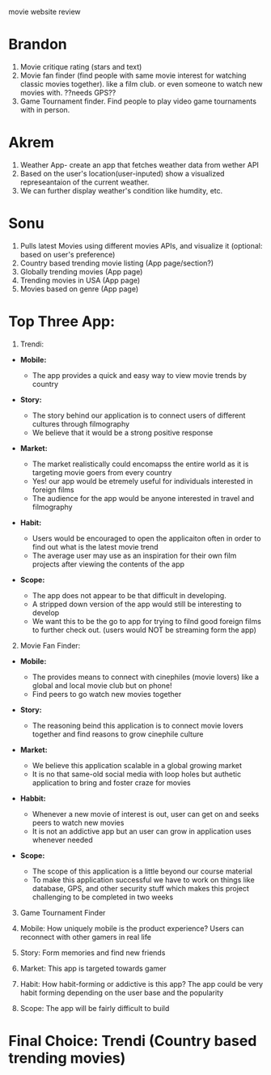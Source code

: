 movie website review
# Brandon
1. Movie critique rating (stars and text)
2. Movie fan finder (find people with same movie interest for watching classic movies together). like a film club. or even someone to watch new movies with. ??needs GPS??
3. Game Tournament finder. Find people to play video game tournaments with in person. 


# Akrem 
1. Weather App- create an app that fetches weather data from wether API
2. Based on the user's location(user-inputed) show a visualized represeantaion of the current weather.
3. We can further display weather's condition like humdity, etc.


# Sonu
1. Pulls latest Movies using different movies APIs, and visualize it (optional: based on user's preference)
2. Country based trending movie listing (App page/section?)
3. Globally trending movies (App page)
4. Trending movies in USA (App page)
5. Movies based on genre (App page)


# Top Three App:

1. Trendi:

- **Mobile:**
    - The app provides a quick and easy way to view movie trends by country

- **Story:**
    - The story behind our application is to connect users of different cultures through filmography
    - We believe that it would be a strong positive response

- **Market:**
    - The market realistically could encomapss the entire world as it is targeting movie goers from every country
    - Yes! our app would be etremely useful for individuals interested in foreign films
    - The audience for the app would be anyone interested in travel and filmography

- **Habit:**
    - Users would be encouraged to open the applicaiton often in order to find out what is the latest movie trend 
    - The average user may use as an inspiration for their own film projects after viewing the  contents of the app

- **Scope:**
    - The app does not appear to be that difficult in developing. 
    - A stripped down version of the app would still be interesting to develop
    - We want this to be the go to app for trying to filnd good foreign films to further check out. (users would NOT be streaming form the app)

  
2. Movie Fan Finder:

- **Mobile:**
    - The provides means to connect with cinephiles (movie lovers) like a global and local movie club but on phone!
    - Find peers to go watch new movies together

- **Story:**
    - The reasoning beind this application is to connect movie lovers together and find reasons to grow cinephile culture

- **Market:**
    - We believe this application scalable in a global growing market
    - It is no that same-old social media with loop holes but authetic application to bring and foster craze for movies

- **Habbit:**
    - Whenever a new movie of interest is out, user can get on and seeks peers to watch new movies
    - It is not an addictive app but an user can grow in application uses whenever needed

- **Scope:**
    - The scope of this application is a little beyond our course material
    - To make this application successful we have to work on things like database, GPS, and other security stuff which makes this project challenging to be completed in two weeks

   

3. Game Tournament Finder

1. Mobile: How uniquely mobile is the product experience?
  Users can reconnect with other gamers in real life
2. Story:
   Form memories and find new friends
3. Market: 
  This app is targeted towards gamer 
4. Habit: How habit-forming or addictive is this app?
  The app could be very habit forming depending on the user base and the popularity
5. Scope: 
  The app will be fairly difficult to build

# Final Choice: Trendi (Country based trending movies)

